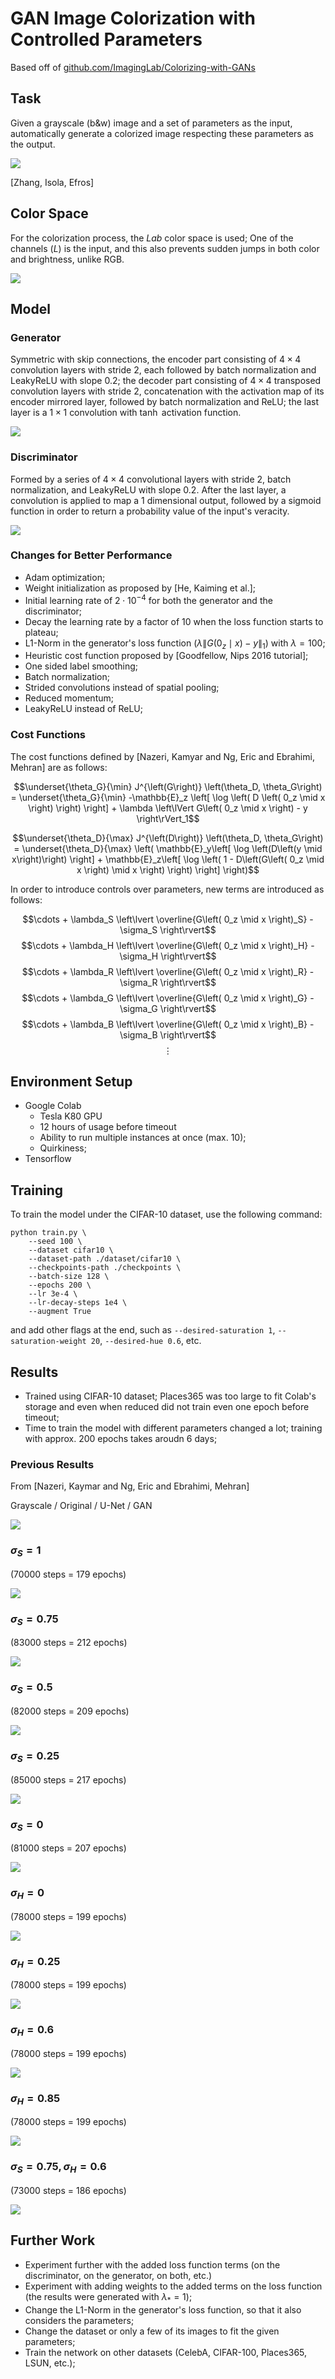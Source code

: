 # GAN Image Colorization with Controlled Parameters

Based off of [github.com/ImagingLab/Colorizing-with-GANs](https://github.com/ImagingLab/Colorizing-with-GANs)

## Task

Given a grayscale (b&w) image and a set of parameters as the input, automatically generate a colorized image respecting these parameters as the output.

![](./images/zhang_colorization_example_cropped.jpg)

[Zhang, Isola, Efros]

## Color Space

For the colorization process, the $Lab$ color space is used; One of the channels ($L$) is the input, and this also prevents sudden jumps in both color and brightness, unlike RGB.

![](./images/cifar10_saturation0_17000_colorjump.png)

## Model

### Generator

Symmetric with skip connections, the encoder part consisting of $4 \times 4$ convolution layers with stride $2$, each followed by batch normalization and LeakyReLU with slope $0.2$; the decoder part consisting of $4 \times 4$ transposed convolution layers with stride $2$, concatenation with the activation map of its encoder mirrored layer, followed by batch normalization and ReLU; the last layer is a $1 \times 1$ convolution with $\tanh$ activation function.

![](./images/generator.png)

### Discriminator

Formed by a series of $4 \times 4$ convolutional layers with stride $2$, batch normalization, and LeakyReLU with slope $0.2$. After the last layer, a convolution is applied to map a $1$ dimensional output, followed by a sigmoid function in order to return a probability value of the input's veracity.

![](./images/discriminator.png)

### Changes for Better Performance

 - Adam optimization;
 - Weight initialization as proposed by [He, Kaiming et al.];
 - Initial learning rate of $2 \cdot 10^{-4}$ for both the generator and the discriminator;
 - Decay the learning rate by a factor of $10$ when the loss function starts to plateau;
 - L1-Norm in the generator's loss function ($\lambda \left\lVert G\left( 0_z \mid x \right) - y \right\rVert_1$) with $\lambda = 100$;
 - Heuristic cost function proposed by [Goodfellow, Nips 2016 tutorial];
 - One sided label smoothing;
 - Batch normalization;
 - Strided convolutions instead of spatial pooling;
 - Reduced momentum;
 - LeakyReLU instead of ReLU;

### Cost Functions

The cost functions defined by [Nazeri, Kamyar and Ng, Eric and Ebrahimi, Mehran] are as follows:

$$\underset{\theta_G}{\min} J^{\left(G\right)} \left(\theta_D, \theta_G\right) = \underset{\theta_G}{\min} -\mathbb{E}_z \left[ \log \left( D \left( 0_z \mid x \right) \right) \right] + \lambda \left\lVert G\left( 0_z \mid x \right) - y \right\rVert_1$$

$$\underset{\theta_D}{\max} J^{\left(D\right)} \left(\theta_D, \theta_G\right) = \underset{\theta_D}{\max} \left( \mathbb{E}_y\left[ \log \left(D\left(y \mid x\right)\right) \right] + \mathbb{E}_z\left[ \log \left( 1 - D\left(G\left( 0_z \mid x \right) \mid x \right) \right) \right] \right)$$

In order to introduce controls over parameters, new terms are introduced as follows:

$$\cdots + \lambda_S \left\lvert \overline{G\left( 0_z \mid x \right)_S} - \sigma_S \right\rvert$$
$$\cdots + \lambda_H \left\lvert \overline{G\left( 0_z \mid x \right)_H} - \sigma_H \right\rvert$$
$$\cdots + \lambda_R \left\lvert \overline{G\left( 0_z \mid x \right)_R} - \sigma_R \right\rvert$$
$$\cdots + \lambda_G \left\lvert \overline{G\left( 0_z \mid x \right)_G} - \sigma_G \right\rvert$$
$$\cdots + \lambda_B \left\lvert \overline{G\left( 0_z \mid x \right)_B} - \sigma_B \right\rvert$$
$$\vdots$$

## Environment Setup

 * Google Colab
    - Tesla K80 GPU
    - 12 hours of usage before timeout
    - Ability to run multiple instances at once (max. 10);
    - Quirkiness;
 * Tensorflow

## Training

To train the model under the CIFAR-10 dataset, use the following command:

```
python train.py \
    --seed 100 \
    --dataset cifar10 \
    --dataset-path ./dataset/cifar10 \
    --checkpoints-path ./checkpoints \
    --batch-size 128 \
    --epochs 200 \
    --lr 3e-4 \
    --lr-decay-steps 1e4 \
    --augment True
```

and add other flags at the end, such as `--desired-saturation 1`, `--saturation-weight 20`, `--desired-hue 0.6`, etc.

## Results

 - Trained using CIFAR-10 dataset; Places365 was too large to fit Colab's storage and even when reduced did not train even one epoch before timeout;
 - Time to train the model with different parameters changed a lot; training with approx. 200 epochs takes aroudn 6 days;

### Previous Results

From [Nazeri, Kaymar and Ng, Eric and Ebrahimi, Mehran]

Grayscale / Original / U-Net / GAN

![](./images/nazeri_cifar10_cropped.png)

### $\sigma_S = 1$

(70000 steps = 179 epochs)

![](./images/cifar10_saturation1_70000.png)

### $\sigma_S = 0.75$

(83000 steps = 212 epochs)

![](./images/cifar10_saturation0.75_83000.png)

### $\sigma_S = 0.5$

(82000 steps = 209 epochs)

![](./images/cifar10_saturation0.5_82000.png)

### $\sigma_S = 0.25$

(85000 steps = 217 epochs)

![](./images/cifar10_saturation0.25_85000.png)

### $\sigma_S = 0$

(81000 steps = 207 epochs)

![](./images/cifar10_saturation0_81000.png)

### $\sigma_H = 0$

(78000 steps = 199 epochs)

![](./images/cifar10_hue0_78000.png)

### $\sigma_H = 0.25$

(78000 steps = 199 epochs)

![](./images/cifar10_hue0.25_78000.png)

### $\sigma_H = 0.6$

(78000 steps = 199 epochs)

![](./images/cifar10_hue0.6_78000.png)

### $\sigma_H = 0.85$

(78000 steps = 199 epochs)

![](./images/cifar10_hue0.85_78000.png)

### $\sigma_S = 0.75, \sigma_H = 0.6$

(73000 steps = 186 epochs)

![](./images/cifar10_saturation0.75_hue0.6_73000.png)

## Further Work

 - Experiment further with the added loss function terms (on the discriminator, on the generator, on both, etc.)
 - Experiment with adding weights to the added terms on the loss function (the results were generated with $\lambda_\ast = 1$);
 - Change the L1-Norm in the generator's loss function, so that it also considers the parameters;
 - Change the dataset or only a few of its images to fit the given parameters;
 - Train the network on other datasets (CelebA, CIFAR-100, Places365, LSUN, etc.);
